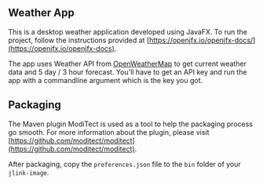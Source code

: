 ## Weather App

This is a desktop weather application developed using JavaFX. To run the project, follow the instructions provided at [https://openjfx.io/openjfx-docs/](https://openjfx.io/openjfx-docs).

The app uses Weather API from [OpenWeatherMap](https://openweathermap.org/api) to get current weather data and 5 day / 3 hour forecast. You'll have to get an API key and run the app with a commandline argument which is the key you got.

## Packaging
The Maven plugin ModiTect is used as a tool to help the packaging process go smooth. For more information about the plugin, please visit [https://github.com/moditect/moditect](https://github.com/moditect/moditect).

After packaging, copy the <code>preferences.json</code> file to the <code>bin</code> folder of your <code>jlink-image</code>.
